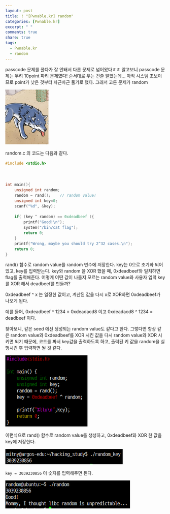 ```yaml
---
layout: post
title: ! "[Pwnable.kr] random"
categories: [Pwnable.kr]
excerpt: " "
comments: true
share: true
tags:
  - Pwnable.kr
  - random
---
```


passcode 문제를 풀다가 잘 안돼서 다른 문제로 넘어왔다ㅎㅎ
알고보니 passcode 문제는 무려 10point 짜리 문제였다! 순서대로 푸는 건줄 알았는데...
아직 시스템 초보이므로 point가 낮은 것부터 차근차근 풀기로 했다.
그래서 고른 문제가 random

![](/assets/posts/pwnkr/random.png)

random.c 의 코드는 다음과 같다.
```c
#include <stdio.h>



int main(){
	unsigned int random;
	random = rand();	// random value!
	unsigned int key=0;
	scanf("%d", &key);

	if( (key ^ random) == 0xdeadbeef ){
		printf("Good!\n");
		system("/bin/cat flag");
		return 0;
	}
	printf("Wrong, maybe you should try 2^32 cases.\n");
	return 0;
}
```

rand() 함수로 random value를 random 변수에 저장한다.
key는 0으로 초기화 되어있고, key를 입력받는다.
key와 random 을 XOR 했을 때, 0xdeadbeef와 일치하면 flag를 출력해준다.
어떻게 어떤 값이 나올지 모르는 random value와 사용자 입력 key를 XOR 해서 deadbeef를 만들까?

0xdeadbeef ^ x 는 일정한 값이고,  계산된 값을 다시 x로 XOR하면 0xdeadbeef가 나오게 된다.

예를 들어,
0xdeadbeef ^ 1234 = 0xdeadacd8 이고
0xdeadacd8 ^ 1234 = deadbeef 이다.

찾아보니, 같은 seed 에선 생성되는 random value도 같다고 한다.
그렇다면 항상 같은 random value와 0xdeadbeef를 XOR 시킨 값을 다시 random value와 XOR 시키면 되기 때문에,
코드를 짜서 key값을 출력하도록 하고, 출력된 키 값을 random을 실행시킨 후 입력하면 될 것 같다.

![](/assets/posts/pwnkr/random_code.png)

이런식으로 rand() 함수로 random value를 생성하고, 0xdeadbeef와 XOR 한 값을 key에 저장한다.

![](/assets/posts/pwnkr/random_key.png)

`key = 3039230856`
이 숫자를 입력해주면 된다.

![](/assets/posts/pwnkr/random_clear.png)
